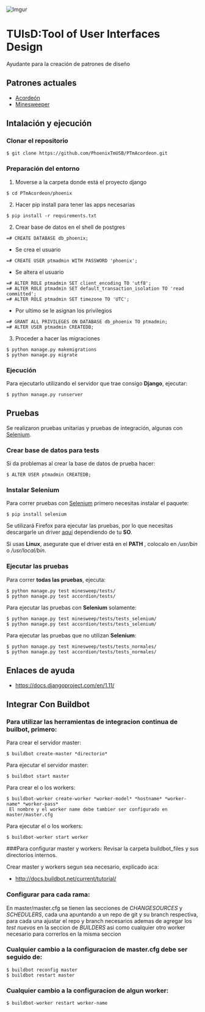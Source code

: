![Imgur](https://i.imgur.com/42nxmp5.png)
# TUIsD:Tool of User Interfaces Design 
Ayudante para la creación de patrones de diseño

## Patrones actuales

* [Acordeón](http://www.welie.com/patterns/showPattern.php?patternID=minesweeping)
* [Minesweeper](http://www.welie.com/patterns/showPattern.php?patternID=accordion)
## Intalación y ejecución

### Clonar el repositorio
```
$ git clone https://github.com/PhoenixTmUSB/PTmAcordeon.git
```
### Preparación del entorno
1. Moverse a la carpeta donde está el proyecto django
```
$ cd PTmAcordeon/phoenix
```
2. Hacer pip install para tener las apps necesarias
```
$ pip install -r requirements.txt
```

2. Crear base de datos en el shell de postgres
```
=# CREATE DATABASE db_phoenix;
```
+ Se crea el usuario
```
=# CREATE USER ptmadmin WITH PASSWORD 'phoenix';
```
+ Se altera el usuario
```
=# ALTER ROLE ptmadmin SET client_encoding TO 'utf8';
=# ALTER ROLE ptmadmin SET default_transaction_isolation TO 'read committed';
=# ALTER ROLE ptmadmin SET timezone TO 'UTC';
```

+ Por ultimo se le asignan los privilegios

```
=# GRANT ALL PRIVILEGES ON DATABASE db_phoenix TO ptmadmin;
=# ALTER USER ptmadmin CREATEDB;
```
3. Proceder a hacer las migraciones
```
$ python manage.py makemigrations
$ python manage.py migrate
```

### Ejecución 

Para ejecutarlo utilizando el servidor que trae consigo **Django**, ejecutar:
```
$ python manage.py runserver
```

## Pruebas

Se realizaron pruebas unitarias y pruebas de integración, algunas con [Selenium](http://selenium-python.readthedocs.io/).

### Crear base de datos para tests
Si da problemas al crear la base de datos de prueba hacer:
```
$ ALTER USER ptmadmin CREATEDB;
```

### Instalar Selenium
Para correr pruebas con [Selenium](http://selenium-python.readthedocs.io/) primero necesitas instalar el paquete:
```
$ pip install selenium
```

Se utilizará Firefox para ejecutar las pruebas, por lo que necesitas descargarle un driver [aquí](https://github.com/mozilla/geckodriver/releases/tag/v0.19.0) dependiendo de tu **SO**.

Si usas **Linux**, asegurate que el driver está en el **PATH** , colocalo en  */usr/bin* o */usr/local/bin*.

### Ejecutar las pruebas

Para correr **todas las pruebas**, ejecuta:
```
$ python manage.py test minesweep/tests/
$ python manage.py test accordion/tests/
```

Para ejecutar las pruebas con **Selenium** solamente:
```
$ python manage.py test minesweep/tests/tests_selenium/
$ python manage.py test accordion/tests/tests_selenium/
```
Para ejecutar las pruebas que no utilizan **Selenium**:
```
$ python manage.py test minesweep/tests/tests_normales/
$ python manage.py test accordion/tests/tests_normales/
```

## Enlaces de ayuda
* https://docs.djangoproject.com/en/1.11/

## Integrar Con Buildbot

### Para utilizar las herramientas de integracion continua de builbot, primero:
Para crear el servidor master:
```
$ buildbot create-master *directorio*
```
 Para ejecutar el servidor master:
```
$ buildbot start master
```
 Para crear el o los workers:
```
$ buildbot-worker create-worker *worker-model* *hostname* *worker-name* *worker-pass*
 El nombre y el worker name debe tambier ser configurado en master/master.cfg
```
 Para ejecutar el o los workers:
```
$ buildbot-worker start worker
```
###Para configurar master y workers:
 Revisar la carpeta buildbot_files y sus directorios internos.

 Crear master y workers segun sea necesario, explicado aca:
* http://docs.buildbot.net/current/tutorial/

### Configurar para cada rama:

 En master/master.cfg se tienen las secciones de *CHANGESOURCES* y
*SCHEDULERS*, cada una apuntando a un repo de git y su branch respectiva, para
cada una ajustar el repo y branch necesarios ademas de agregar los *test nuevos*
en la seccion de *BUILDERS* asi como cualquier otro worker necesario para
correrlos en la misma seccion

### Cualquier cambio a la configuracion de master.cfg debe ser seguido de:
```
$ buildbot reconfig master
$ buildbot restart master
```

### Cualquier cambio a la configuracion de algun worker:
```
$ buildbot-worker restart worker-name
```